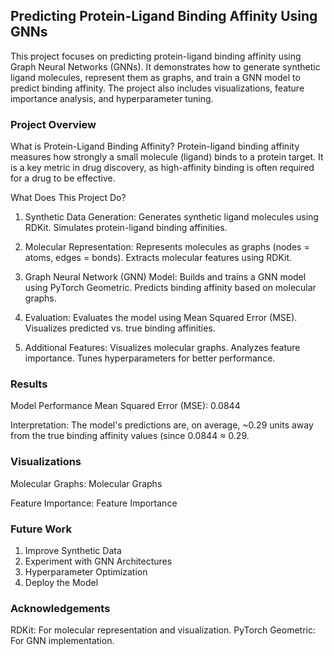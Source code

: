 ## Predicting Protein-Ligand Binding Affinity Using GNNs

This project focuses on predicting protein-ligand binding affinity using Graph Neural Networks (GNNs). It demonstrates how to generate synthetic ligand molecules, represent them as graphs, and train a GNN model to predict binding affinity. The project also includes visualizations, feature importance analysis, and hyperparameter tuning.


### Project Overview

What is Protein-Ligand Binding Affinity?
Protein-ligand binding affinity measures how strongly a small molecule (ligand) binds to a protein target. It is a key metric in drug discovery, as high-affinity binding is often required for a drug to be effective.

What Does This Project Do?

1. Synthetic Data Generation:
Generates synthetic ligand molecules using RDKit.
Simulates protein-ligand binding affinities.

2. Molecular Representation:
Represents molecules as graphs (nodes = atoms, edges = bonds).
Extracts molecular features using RDKit.

3. Graph Neural Network (GNN) Model:
Builds and trains a GNN model using PyTorch Geometric.
Predicts binding affinity based on molecular graphs.

4. Evaluation:
Evaluates the model using Mean Squared Error (MSE).
Visualizes predicted vs. true binding affinities.

5. Additional Features:
Visualizes molecular graphs.
Analyzes feature importance.
Tunes hyperparameters for better performance.


### Results
Model Performance
Mean Squared Error (MSE): 0.0844

Interpretation: The model's predictions are, on average, ~0.29 units away from the true binding affinity values (since 
0.0844
≈
0.29.

### Visualizations
Molecular Graphs:
Molecular Graphs

Feature Importance:
Feature Importance

### Future Work
1. Improve Synthetic Data
2. Experiment with GNN Architectures
3. Hyperparameter Optimization
4. Deploy the Model

### Acknowledgements
RDKit: For molecular representation and visualization.
PyTorch Geometric: For GNN implementation.